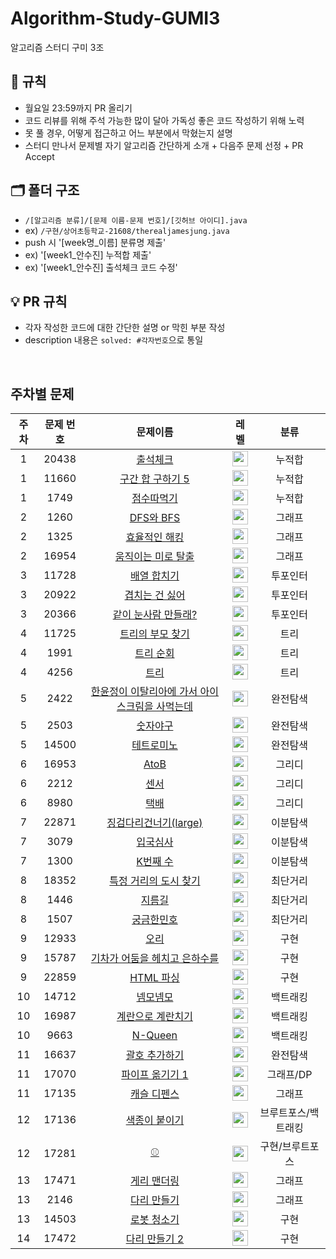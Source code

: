 # Algorithm-Study-GUMI3
알고리즘 스터디 구미 3조

## 📌 규칙
- 월요일 23:59까지 PR 올리기
- 코드 리뷰를 위해 주석 가능한 많이 달아 가독성 좋은 코드 작성하기 위해 노력
- 못 풀 경우, 어떻게 접근하고 어느 부분에서 막혔는지 설명
- 스터디 만나서 문제별 자기 알고리즘 간단하게 소개 + 다음주 문제 선정 + PR Accept

## 🗂 폴더 구조

- `/[알고리즘 분류]/[문제 이름-문제 번호]/[깃허브 아이디].java`
- ex) `/구현/상어초등학교-21608/therealjamesjung.java`
- push 시 '[week명_이름] 분류명 제출'
- ex) '[week1_안수진] 누적합 제출'
- ex) '[week1_안수진] 출석체크 코드 수정'

## 💡 PR 규칙

- 각자 작성한 코드에 대한 간단한 설명 or 막힌 부분 작성
- description 내용은 `solved: #각자번호`으로 통일

<br>

## 주차별 문제

|주차|문제 번호|문제이름|레벨|분류|
|:-:|:-:|:-:|:-:|:-:|
|1|20438|[출석체크](https://www.acmicpc.net/problem/20438)|<img height="25px" width="25px" src="https://static.solved.ac/tier_small/9.svg"/>|누적합|
|1|11660|[구간 합 구하기 5](https://www.acmicpc.net/problem/11660)|<img height="25px" width="25px" src="https://static.solved.ac/tier_small/10.svg"/>|누적합|
|1|1749|[점수따먹기](https://www.acmicpc.net/problem/1749)|<img height="25px" width="25px" src="https://static.solved.ac/tier_small/12.svg"/>|누적합|
|2|1260|[DFS와 BFS](https://www.acmicpc.net/problem/1260)|<img height="25px" width="25px" src="https://static.solved.ac/tier_small/9.svg"/>|그래프|
|2|1325|[효율적인 해킹](https://www.acmicpc.net/problem/1325)|<img height="25px" width="25px" src="https://static.solved.ac/tier_small/10.svg"/>|그래프|
|2|16954|[움직이는 미로 탈출](https://www.acmicpc.net/problem/16954)|<img height="25px" width="25px" src="https://static.solved.ac/tier_small/13.svg"/>|그래프|
|3|11728|[배열 합치기](https://www.acmicpc.net/problem/11728)|<img height="25px" width="25px" src="https://static.solved.ac/tier_small/6.svg"/>|투포인터|
|3|20922|[겹치는 건 싫어](https://www.acmicpc.net/problem/20922)|<img height="25px" width="25px" src="https://static.solved.ac/tier_small/10.svg"/>|투포인터|
|3|20366|[같이 눈사람 만들래?](https://www.acmicpc.net/problem/20366)|<img height="25px" width="25px" src="https://static.solved.ac/tier_small/13.svg"/>|투포인터|
|4|11725|[트리의 부모 찾기](https://www.acmicpc.net/problem/11725)|<img height="25px" width="25px" src="https://static.solved.ac/tier_small/9.svg"/>|트리|
|4|1991|[트리 순회](https://www.acmicpc.net/problem/1991)|<img height="25px" width="25px" src="https://static.solved.ac/tier_small/10.svg"/>|트리|
|4|4256|[트리](https://www.acmicpc.net/problem/4256)|<img height="25px" width="25px" src="https://static.solved.ac/tier_small/14.svg"/>|트리|
|5|2422|[한윤정이 이탈리아에 가서 아이스크림을 사먹는데](https://www.acmicpc.net/problem/2422)|<img height="25px" width="25px" src="https://static.solved.ac/tier_small/6.svg"/>|완전탐색|
|5|2503|[숫자야구](https://www.acmicpc.net/problem/2503)|<img height="25px" width="25px" src="https://static.solved.ac/tier_small/8.svg"/>|완전탐색|
|5|14500|[테트로미노](https://www.acmicpc.net/problem/14500)|<img height="25px" width="25px" src="https://static.solved.ac/tier_small/12.svg"/>|완전탐색|
|6|16953|[AtoB](https://www.acmicpc.net/problem/16953)|<img height="25px" width="25px" src="https://static.solved.ac/tier_small/9.svg"/>|그리디|
|6|2212|[센서](https://www.acmicpc.net/problem/2212)|<img height="25px" width="25px" src="https://static.solved.ac/tier_small/11.svg"/>|그리디|
|6|8980|[택배](https://www.acmicpc.net/problem/8980)|<img height="25px" width="25px" src="https://static.solved.ac/tier_small/14.svg"/>|그리디|
|7|22871|[징검다리건너기(large)](https://www.acmicpc.net/problem/22871)|<img height="25px" width="25px" src="https://static.solved.ac/tier_small/10.svg"/>|이분탐색|
|7|3079|[입국심사](https://www.acmicpc.net/problem/3079)|<img height="25px" width="25px" src="https://static.solved.ac/tier_small/11.svg"/>|이분탐색|
|7|1300|[K번째 수](https://www.acmicpc.net/problem/1300)|<img height="25px" width="25px" src="https://static.solved.ac/tier_small/14.svg"/>|이분탐색|
|8|18352|[특정 거리의 도시 찾기](https://www.acmicpc.net/problem/18352)|<img height="25px" width="25px" src="https://static.solved.ac/tier_small/9.svg"/>|최단거리|
|8|1446|[지름길](https://www.acmicpc.net/problem/1446)|<img height="25px" width="25px" src="https://static.solved.ac/tier_small/10.svg"/>|최단거리|
|8|1507|[궁금한민호](https://www.acmicpc.net/problem/1507)|<img height="25px" width="25px" src="https://static.solved.ac/tier_small/14.svg"/>|최단거리|
|9|12933|[오리](https://www.acmicpc.net/problem/12933)|<img height="25px" width="25px" src="https://static.solved.ac/tier_small/8.svg"/>|구현|
|9|15787|[기차가 어둠을 헤치고 은하수를](https://www.acmicpc.net/problem/15787)|<img height="25px" width="25px" src="https://static.solved.ac/tier_small/9.svg"/>|구현|
|9|22859|[HTML 파싱](https://www.acmicpc.net/problem/22859)|<img height="25px" width="25px" src="https://static.solved.ac/tier_small/13.svg"/>|구현|
|10|14712|[넴모넴모](https://www.acmicpc.net/problem/14712)|<img height="25px" width="25px" src="https://static.solved.ac/tier_small/11.svg"/>|백트래킹|
|10|16987|[계란으로 계란치기](https://www.acmicpc.net/problem/16987)|<img height="25px" width="25px" src="https://static.solved.ac/tier_small/11.svg"/>|백트래킹|
|10|9663|[N-Queen](https://www.acmicpc.net/problem/9663)|<img height="25px" width="25px" src="https://static.solved.ac/tier_small/12.svg"/>|백트래킹|
|11|16637|[괄호 추가하기](https://www.acmicpc.net/problem/16637)|<img height="25px" width="25px" src="https://static.solved.ac/tier_small/13.svg"/>|완전탐색|
|11|17070|[파이프 옮기기 1](https://www.acmicpc.net/problem/17070)|<img height="25px" width="25px" src="https://static.solved.ac/tier_small/11.svg"/>|그래프/DP|
|11|17135|[캐슬 디펜스](https://www.acmicpc.net/problem/17135)|<img height="25px" width="25px" src="https://static.solved.ac/tier_small/13.svg"/>|그래프|
|12|17136|[색종이 붙이기](https://www.acmicpc.net/problem/17136)|<img height="25px" width="25px" src="https://static.solved.ac/tier_small/14.svg"/>|브루트포스/백트래킹|
|12|17281|[⚾](https://www.acmicpc.net/problem/17281)|<img height="25px" width="25px" src="https://static.solved.ac/tier_small/12.svg"/>|구현/브루트포스|
|13|17471|[게리 맨더링](https://www.acmicpc.net/problem/17471)|<img height="25px" width="25px" src="https://static.solved.ac/tier_small/13.svg"/>|그래프|
|13|2146|[다리 만들기](https://www.acmicpc.net/problem/2146)|<img height="25px" width="25px" src="https://static.solved.ac/tier_small/13.svg"/>|그래프|
|13|14503|[로봇 청소기](https://www.acmicpc.net/problem/14503)|<img height="25px" width="25px" src="https://static.solved.ac/tier_small/11.svg"/>|구현|
|14|17472|[다리 만들기 2](https://www.acmicpc.net/problem/17472)|<img height="25px" width="25px" src="https://static.solved.ac/tier_small/15.svg"/>|구현|
